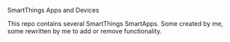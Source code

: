 SmartThings Apps and Devices

This repo contains several SmartThings SmartApps. Some created by me, some rewritten by me to add or remove functionality. 
